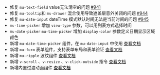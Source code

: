* 修复 `mu-text-field` value无法清空的问题 [#941](https://github.com/museui/muse-ui/issues/941)
* 修复 `mu-tooltip`和 `mu-drawer` 混合使用导致遮盖层意外关闭的问题 [#944](https://github.com/museui/muse-ui/issues/944)
* 修复 `mu-date-input` dateTime 模式默认时间无法是当前时间的问题 [#945](https://github.com/museui/muse-ui/issues/945)
* `mu-time-picker` 增加 `view-type` 参数，可以用列表方式选择时间
* `mu-date-picker` `mu-time-picker` 增加 `display-color` 参数定义日期显示区域颜色
* 新增 `mu-date-time-picker` 组件，在 `mu-date-input` 中使用 [查看文档](#/zh-CN/date-input)
* 新增 `mu-form` 表单组件，支持表单布局和表单验证 [查看文档](#/zh-CN/form)
* 新增 `mu-ripple` 波纹组件 [查看文档](#/zh-CN/ripple)
* 新增 `v-scroll` 、`v-resize` 、`v-click-outside` 指令 [查看文档](#/zh-CN/directives)
* 新增内置过渡动画组件 [查看文档](#/zh-CN/transitions)
